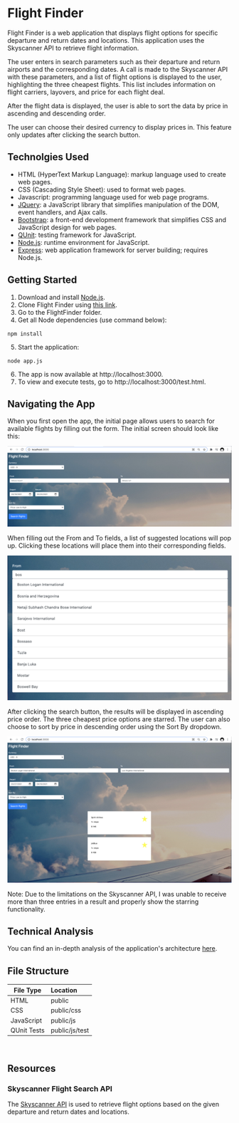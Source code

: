 # Flight Finder 

Flight Finder is a web application that displays flight options for specific departure and return dates
and locations. This application uses the Skyscanner API to retrieve flight information. 

The user enters in search parameters such as their departure and return airports and the corresponding dates. A call is made to the Skyscanner API with these parameters, and a list of flight options is displayed to the user, highlighting the three cheapest flights. This list includes information on flight carriers, layovers, and price for each flight deal.

After the flight data is displayed, the user is able to sort the data by price in ascending and descending order.

The user can choose their desired currency to display prices in. This feature only updates after clicking the search button. 

## Technolgies Used 
* HTML (HyperText Markup Language): markup language used to create web pages. 
* CSS (Cascading Style Sheet): used to format web pages. 
* Javascript: programming language used for web page programs. 
* [JQuery](https://jquery.com/): a JavaScript library that simplifies manipulation of the DOM, 
event handlers, and Ajax calls. 
* [Bootstrap](https://getbootstrap.com/): a front-end development framework that simplifies CSS and JavaScript design for web pages. 
* [QUnit](https://qunitjs.com/): testing framework for JavaScript. 
* [Node.js](https://nodejs.org/en/): runtime environment for JavaScript. 
* [Express](https://expressjs.com/): web application framework for server building; requires Node.js.  

## Getting Started 
1. Download and install [Node.js](https://nodejs.org/en/). 
2. Clone Flight Finder using [this link](https://github.com/cmac4396/FlightFinder.git). 
3. Go to the FlightFinder folder.
4. Get all Node dependencies (use command below):
~~~
npm install
~~~
5. Start the application: 
~~~
node app.js
~~~
6. The app is now available at http://localhost:3000. 
7. To view and execute tests, go to http://localhost:3000/test.html. 

## Navigating the App
When you first open the app, the initial page allows users to search for available flights by filling out the form. The initial screen should look like this: 
<br>

![](public/images/screenshots/InitialScreen.png)

When filling out the From and To fields, a list of suggested locations will pop up. Clicking these locations will place them into their corresponding fields. 

![](public/images/screenshots/Dropdown.png)

After clicking the search button, the results will be displayed in ascending price order. The three cheapest price options are starred. The user can also choose to sort by price in descending order using the Sort By dropdown. 

![](public/images/screenshots/Results.png)

Note: Due to the limitations on the Skyscanner API, I was unable to receive more than three entries in a result and properly show the starring functionality. 
## Technical Analysis 
You can find an in-depth analysis of the application's architecture  [here](/TechAnalysis.md). 

## File Structure
| File Type | Location |
|-----------|:---------|
|HTML       | public   |
|CSS        | public/css |
| JavaScript | public/js |
| QUnit Tests | public/js/test |
<br>

## Resources 
### Skyscanner Flight Search API
The [Skyscanner API](https://rapidapi.com/skyscanner/api/skyscanner-flight-search) is used to retrieve flight options based on the given departure and return dates and locations. 
